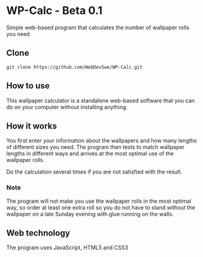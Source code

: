 # WP-Calc - Beta 0.1
Simple web-based program that calculates the number of wallpaper rolls you need

## Clone
``git clone https://github.com/WebDevSwe/WP-Calc.git``

## How to use
This wallpaper calculator is a standalone web-based software that you can do on your computer without installing anything.

## How it works
You first enter your information about the wallpapers and how many lengths of different sizes you need. The program then tests to match wallpaper lengths in different ways and arrives at the most optimal use of the wallpaper rolls.

Do the calculation several times if you are not satisfied with the result.

### Note
The program will not make you use the wallpaper rolls in the most optimal way, so order at least one extra roll so you do not have to stand without the wallpaper on a late Sunday evening with glue running on the walls.

## Web technology
The program uses JavaScript, HTML5 and CSS3
